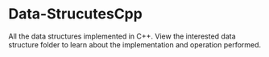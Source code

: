 # Data-StrucutesCpp
All the data structures implemented in C++.
View the interested data structure folder to learn about the implementation and operation performed.

